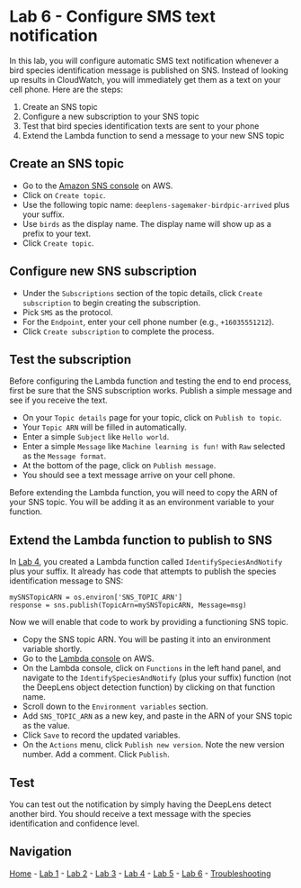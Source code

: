 # Lab 6 - Configure SMS text notification

In this lab, you will configure automatic SMS text notification whenever a bird species identification message is published on SNS.  Instead of looking up results in CloudWatch, you will immediately get them as a text on your cell phone.  Here are the steps:

1. Create an SNS topic
2. Configure a new subscription to your SNS topic
3. Test that bird species identification texts are sent to your phone
4. Extend the Lambda function to send a message to your new SNS topic

## Create an SNS topic

* Go to the [Amazon SNS console](https://console.aws.amazon.com/sns) on AWS.  
* Click on `Create topic`.
* Use the following topic name: `deeplens-sagemaker-birdpic-arrived` plus your suffix.
* Use `birds` as the display name.  The display name will show up as a prefix to your text.
* Click `Create topic`.

## Configure new SNS subscription

* Under the `Subscriptions` section of the topic details, click `Create subscription` to begin creating the subscription.
* Pick `SMS` as the protocol.
* For the `Endpoint`, enter your cell phone number (e.g., `+16035551212`).
* Click `Create subscription` to complete the process.

## Test the subscription

Before configuring the Lambda function and testing the end to end process, first be sure that the SNS subscription works.  Publish a simple message and see if you receive the text.

* On your `Topic details` page for your topic, click on `Publish to topic`.
* Your `Topic ARN` will be filled in automatically.
* Enter a simple `Subject` like `Hello world`.
* Enter a simple `Message` like `Machine learning is fun!` with `Raw` selected as the `Message format`.
* At the bottom of the page, click on `Publish message`.
* You should see a text message arrive on your cell phone.

Before extending the Lambda function, you will need to copy the ARN of your SNS topic.  You will be adding it as an environment variable to your function.

## Extend the Lambda function to publish to SNS

In [Lab 4](lab4-trigger-inference-from-s3.md), you created a Lambda function called `IdentifySpeciesAndNotify` plus your suffix.  It already has code that attempts to publish the species identification message to SNS:

```
mySNSTopicARN = os.environ['SNS_TOPIC_ARN']
response = sns.publish(TopicArn=mySNSTopicARN, Message=msg)
```

Now we will enable that code to work by providing a functioning SNS topic.

* Copy the SNS topic ARN.  You will be pasting it into an environment variable shortly.
* Go to the [Lambda console](https://console.aws.amazon.com/lambda/) on AWS.
* On the Lambda console, click on `Functions` in the left hand panel, and navigate to the `IdentifySpeciesAndNotify` (plus your suffix) function (not the DeepLens object detection function) by clicking on that function name.
* Scroll down to the `Environment variables` section.
* Add `SNS_TOPIC_ARN` as a new key, and paste in the ARN of your SNS topic as the value.
* Click `Save` to record the updated variables.
* On the `Actions` menu, click `Publish new version`. Note the new version number.  Add a comment. Click `Publish`.

## Test

You can test out the notification by simply having the DeepLens detect another bird.  You should receive a text message with the species identification and confidence level.

## Navigation

[Home](../README.md) - [Lab 1](lab1-image-prep.md) - [Lab 2](lab2-train-model.md) - [Lab 3](lab3-host-model.md) - [Lab 4](lab4-trigger-inference-from-s3.md) - [Lab 5](lab5-deeplens-detect-and-classify.md) - [Lab 6](lab6-text-notification.md) - [Troubleshooting](troubleshooting.md)
